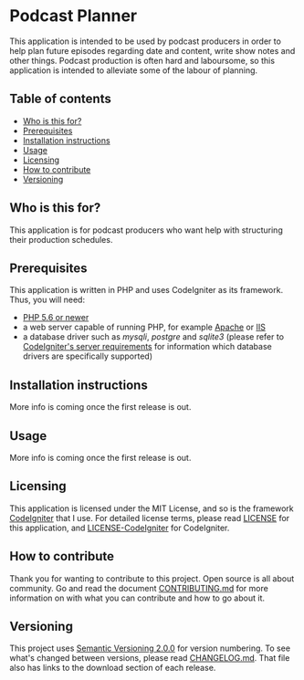 # Podcast Planner
This application is intended to be used by podcast producers in order to help plan future episodes regarding date and content, write show notes and other things. Podcast production is often hard and laboursome, so this application is intended to alleviate some of the labour of planning.

## Table of contents
* [Who is this for?](#who-is-this-for)
* [Prerequisites](#prerequisites)
* [Installation instructions](#installation-instructions)
* [Usage](#usage)
* [Licensing](#licensing)
* [How to contribute](#how-to-contribute)
* [Versioning](#versioning)

## Who is this for?
This application is for podcast producers who want help with structuring their production schedules.

## Prerequisites
This application is written in PHP and uses CodeIgniter as its framework. Thus, you will need:

* [PHP 5.6 or newer][6]
* a web server capable of running PHP, for example [Apache][1] or [IIS][4]
* a database driver such as *mysqli*, *postgre* and *sqlite3* (please refer to [CodeIgniter's server requirements][5] for information which database drivers are specifically supported)

## Installation instructions
More info is coming once the first release is out.

## Usage
More info is coming once the first release is out.

## Licensing
This application is licensed under the MIT License, and so is the framework [CodeIgniter][7] that I use. For detailed license terms, please read [LICENSE][8] for this application, and [LICENSE-CodeIgniter][11] for CodeIgniter.

## How to contribute
Thank you for wanting to contribute to this project. Open source is all about community. Go and read the document [CONTRIBUTING.md][9] for more information on with what you can contribute and how to go about it.

## Versioning
This project uses [Semantic Versioning 2.0.0][3] for version numbering. To see what's changed between versions, please read [CHANGELOG.md][10]. That file also has links to the download section of each release.


[1]: https://httpd.apache.org/
[3]: https://semver.org/
[4]: https://www.iis.net/
[5]: https://www.codeigniter.com/user_guide/general/requirements.html
[6]: https://php.net
[7]: https://www.codeigniter.com
[8]: LICENSE
[9]: CONTRIBUTING.md
[10]: CHANGELOG.md
[11]: LICENSE-CodeIgniter
